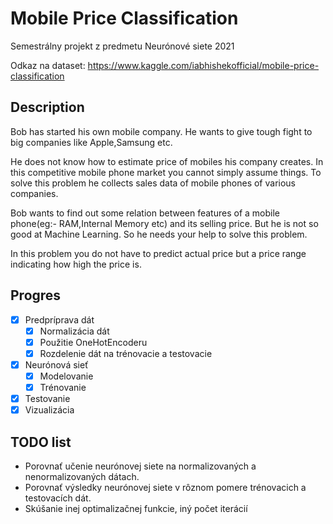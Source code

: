 # Mobile Price Classification

Semestrálny projekt z predmetu Neurónové siete 2021

Odkaz na dataset: https://www.kaggle.com/iabhishekofficial/mobile-price-classification

## Description

Bob has started his own mobile company. He wants to give tough fight to big companies like Apple,Samsung etc.

He does not know how to estimate price of mobiles his company creates. In this competitive mobile phone market you cannot simply assume things. To solve this problem he collects sales data of mobile phones of various companies.

Bob wants to find out some relation between features of a mobile phone(eg:- RAM,Internal Memory etc) and its selling price. But he is not so good at Machine Learning. So he needs your help to solve this problem.

In this problem you do not have to predict actual price but a price range indicating how high the price is.

## Progres

* [x] Predpríprava dát
   * [x] Normalizácia dát 
   * [x] Použitie OneHotEncoderu
   * [x] Rozdelenie dát na trénovacie a testovacie
* [x] Neurónová sieť
   * [x] Modelovanie
   * [x] Trénovanie
* [x] Testovanie
* [x] Vizualizácia

## TODO list

* Porovnať učenie neurónovej siete na normalizovaných a nenormalizovaných dátach.
* Porovnať výsledky neurónovej siete v rôznom pomere trénovacich a testovacích dát.
* Skúšanie inej optimalizačnej funkcie, iný počet iterácií 
